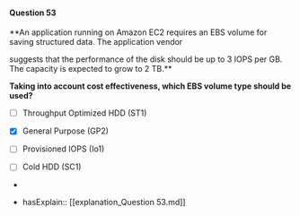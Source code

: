 #### Question  53

**An application running on Amazon EC2 requires an EBS volume for saving structured data. The application vendor

suggests that the performance of the disk should be up to 3 IOPS per GB. The capacity is expected to grow to 2 TB.**

**Taking into account cost effectiveness, which EBS volume type should be used?**

- [ ] Throughput Optimized HDD (ST1)

- [x] General Purpose (GP2)

- [ ] Provisioned IOPS (Io1)

- [ ] Cold HDD (SC1)

*

- hasExplain:: [[explanation_Question  53.md]]
